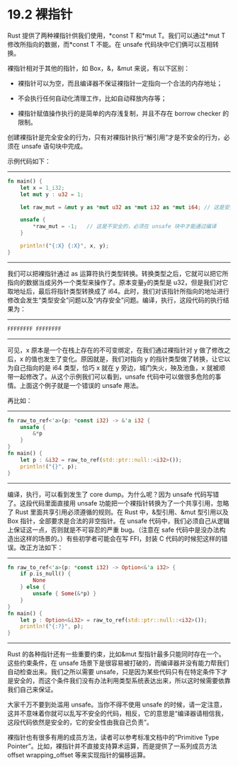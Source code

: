# 19.2 裸指针

Rust 提供了两种裸指针供我们使用，\*const T 和\*mut T。我们可以通过\*mut T 修改所指向的数据，而\*const T 不能。在 unsafe 代码块中它们俩可以互相转换。

裸指针相对于其他的指针，如 Box，&，&mut 来说，有以下区别：

* 裸指针可以为空，而且编译器不保证裸指针一定指向一个合法的内存地址；

* 不会执行任何自动化清理工作，比如自动释放内存等；

* 裸指针赋值操作执行的是简单的内存浅复制，并且不存在 borrow checker 的限制。

创建裸指针是完全安全的行为，只有对裸指针执行“解引用”才是不安全的行为，必须在 unsafe 语句块中完成。

示例代码如下：

---

```rust
fn main() {
    let x = 1_i32;
    let mut y : u32 = 1;

    let raw_mut = &mut y as *mut u32 as *mut i32 as *mut i64; // 这是安全的

    unsafe {
        *raw_mut = -1;   // 这是不安全的，必须在 unsafe 块中才能通过编译
    }

    println!("{:X} {:X}", x, y);
}
```

---

我们可以把裸指针通过 as 运算符执行类型转换。转换类型之后，它就可以把它所指向的数据当成另外一个类型来操作了。原本变量`y`的类型是 u32，但是我们对它取地址后，最后将指针类型转换成了 i64。此时，我们对该指针所指向的地址进行修改会发生“类型安全”问题以及“内存安全”问题。编译，执行，这段代码的执行结果为：

---

```rust
FFFFFFFF FFFFFFFF
```

---

可见，x 原本是一个在栈上存在的不可变绑定，在我们通过裸指针对 y 做了修改之后，x 的值也发生了变化。原因就是，我们对指向 y 的指针类型做了转换，让它以为自己指向的是 i64 类型，恰巧 x 就在 y 旁边，城门失火，殃及池鱼，x 就被顺带一起修改了。从这个示例我们可以看到，unsafe 代码中可以做很多危险的事情。上面这个例子就是一个错误的 unsafe 用法。

再比如：

---

```rust
fn raw_to_ref<'a>(p: *const i32) -> &'a i32 {
    unsafe {
        &*p
    }
}
fn main() {
    let p : &i32 = raw_to_ref(std::ptr::null::<i32>());
    println!("{}", p);
}
```

---

编译，执行，可以看到发生了 core dump。为什么呢？因为 unsafe 代码写错了。这段代码里面直接用 unsafe 功能把一个裸指针转换为了一个共享引用，忽略了 Rust 里面共享引用必须遵循的规则。在 Rust 中，&型引用、&mut 型引用以及 Box 指针，全部要求是合法的非空指针。在 unsafe 代码中，我们必须自己从逻辑上保证这一点，否则就是不可容忍的严重 bug。（注意在 safe 代码中是没办法构造出这样的场景的。）有些初学者可能会在写 FFI，封装 C 代码的时候犯这样的错误。改正方法如下：

---

```rust
fn raw_to_ref<'a>(p: *const i32) -> Option<&'a i32> {
    if p.is_null() {
        None
    } else {
        unsafe { Some(&*p) }
    }
}
fn main() {
    let p : Option<&i32> = raw_to_ref(std::ptr::null::<i32>());
    println!("{:?}", p);
}
```

---

Rust 的各种指针还有一些重要约束，比如&mut 型指针最多只能同时存在一个。这些约束条件，在 unsafe 场景下是很容易被打破的，而编译器并没有能力帮我们自动检查出来。我们之所以需要 unsafe，只是因为某些代码只有在特定条件下才是安全的，而这个条件我们没有办法利用类型系统表达出来，所以这时候需要依靠我们自己来保证。

大家千万不要到处滥用 unsafe。当你不得不使用 unsafe 的时候，请一定注意，这并不意味着你就可以乱写不安全的代码，相反，它的意思是“编译器请相信我，这段代码依然是安全的，它的安全性由我自己负责”。

裸指针也有很多有用的成员方法，读者可以参考标准文档中的“Primitive Type Pointer”。比如，裸指针并不直接支持算术运算，而是提供了一系列成员方法 offset wrapping\_offset 等来实现指针的偏移运算。

